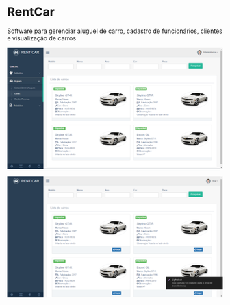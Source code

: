 # RentCar
Software para gerenciar aluguel de carro, cadastro de funcionários, clientes e visualização de carros


![Print](https://github.com/CarolinaMistika/RentCar/blob/master/Imagens%20das%20telas/adm-carros.png)

![Print](https://github.com/CarolinaMistika/RentCar/blob/master/Imagens%20das%20telas/cli-carros.png)

